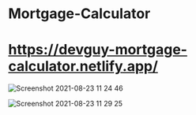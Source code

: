 ﻿# Mortgage-Calculator

# https://devguy-mortgage-calculator.netlify.app/


![Screenshot 2021-08-23 11 24 46](https://user-images.githubusercontent.com/75917896/130432659-d8016d22-457d-4f2d-bfc7-d8e4e3316ddb.png)


![Screenshot 2021-08-23 11 29 25](https://user-images.githubusercontent.com/75917896/130432950-613d04a7-2279-4474-a0a1-e6306c912cfb.png)
